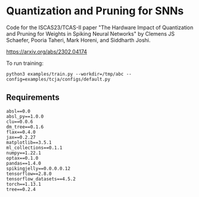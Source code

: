 # Quantization and Pruning for SNNs

Code for the ISCAS23/TCAS-II paper "The Hardware Impact of Quantization and Pruning for Weights in Spiking Neural Networks" by Clemens JS Schaefer, Pooria Taheri, Mark Horeni, and Siddharth Joshi.

https://arxiv.org/abs/2302.04174

To run training:

```
python3 examples/train.py --workdir=/tmp/abc --config=examples/tcja/configs/default.py
```

## Requirements

```
absl==0.0
absl_py==1.0.0
clu==0.0.6
dm_tree==0.1.6
flax==0.4.0
jax==0.2.27
matplotlib==3.5.1
ml_collections==0.1.1
numpy==1.22.1
optax==0.1.0
pandas==1.4.0
spikingjelly==0.0.0.0.12
tensorflow==2.8.0
tensorflow_datasets==4.5.2
torch==1.13.1
tree==0.2.4
```
